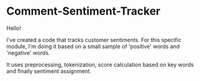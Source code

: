 # Comment-Sentiment-Tracker

Hello!

I've created a code that tracks customer sentiments.
For this specific module, I'm doing it based on a small sample of 'positive' words and 'negative' words. 

It uses preprocessing, tokenization, score calculation based on key words and finally sentiment assignment.
 
